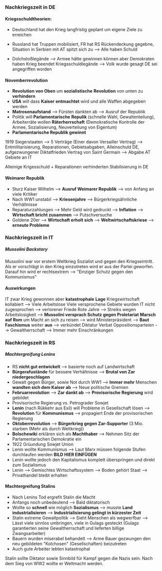 ```toc
```

### Nachkriegszeit in DE
#### Kriegsschuldtheorien:
- Deutschland hat den Krieg langfristig geplant um eigene Ziele zu erreichen
- Russland hat Truppen mobilisiert, FR hat RS Rückendeckung gegebne, Situation in Serbien mit AT spitzt sich zu --> Alle haben Schuld

- Dolchstoßlegände --> Armee hätte gewinnen können aber Demokraten haben Krieg beendet Kriegsschuldlegände --> Volk wurde gesagt DE sei angegriffen worden

#### Novemberrevolution
- **Revolution von Oben** um **sozialistische** **Revolution** von unten zu **verhindern**
- **USA** will dass **Kaiser** **entmachtet** wird und alle Waffen abgegeben werden
- **Matrosenaufstand** --> Fürsten dankten ab --> Ausruf der Republik
- Politik will **Parlamentarische** **Repulik** (schnelle Wahl, Gewaltenteilung), Arbeiterräte wollen **Räterherrschaft** (Demokratische Kontrolle der Armee, Sozialisierung, Neuverteilung von Eigentum)
- **Parlamentarische Republik gewinnt**

1919 Siegerstaaten --> 5 Verträge (Einer davon Versailler Vertrag) --> Entmilitarisierung, Reparationen, Gebietsabgaben, Alleinschuld DE, aufgezwungener Diktatfrieden
Vertrag von Saint Germain --> Abgabe AT Gebiete an IT

Alleinige Krigesschuld + Reparationen verhinderten Stabilisierung in DE

#### Weimarer Republik
- Sturz Kaiser Wilhelm --> **Ausruf Weimarer Republik** --> von Anfang an viele Kritiker
- Nach WW1 unstabil --> **Kriesenjahre** --> Bürgerkriegsähnliche Verhältnisse
- Reparaturzahlungen --> Mehr Geld wird gedruckt --> **Inflation** --> **Wirtschaft bricht zusammen** --> Putschversuche
- Goldene 20er --> **Wirtschaft erholt sich** --> **Weltwirtschaftskriese** --> **erneute Probleme**

### Nachkriegszeit in IT
##### Mussolini Backstory
Mussolini war vor erstem Weltkrieg Sozialist und gegen den Kriegseintritt. Als er vorschlägt in den Krieg einzutreten wird er aus der Partei geworfen. Darauf hin wird er rechtsextrem --> "Einziger Schutz gegen den Kommunismus"

#### Auswirkungen
IT zwar Krieg gewonnen aber **katastrophale** **Lage**
Kriegswirtschaft kollabiert --> Viele Arbeitslose
Viele versprochene Gebiete wurden IT nicht zugesprochen --> verlorener Friede
Rote Jahre --> Streiks wegen Arbeitslosigkeit --> **Mussolini versprach Schutz gegen Proletariat**
**Marsch auf Rom** um Macht an sich zu reisen --> wird Ministerpräsident --> **Baut** **Faschismus** weiter **aus** --> verkündet Diktatur
Verbat Oppositionsparteien --> Gewaltherrschaft --> Immer mehr Einschränkungen

### Nachkriegszeit in RS
##### Machtergreifung Lenins
- RS **nicht gut entwickelt** --> basierte noch auf Landwirtschaft
- **Bürgerafustände** für bessere Verhältnisse --> **Brutal von Zar niedergeschlagen**
- Gewalt gegen Bürger, sowie Not durch WW1 --> **Immer mehr** Menschen **wandten sich dem Kaiser ab** --> Neue politische Gremien
- **Februarrevolution** --> **Zar dankt ab** --> **Provisorische** **Regierung** wird gebildet
- Provisorische Regierung vs. Petrograder Sowjet
- **Lenin** (nach Rükkehr aus Exil) will Probleme in Gesellschaft lösen --> **Revolution** für **Kommunismus** --> propagiert Ende der provisorischen Regierung
- **Oktoberrevolution** --> **Bürgerkrieg gegen Zar-Supporter** (3 Mio. starben (Mehr als durch Weltkrieg))
- **Bolschewiki** erklären sich als **Machthaber** --> Nehmen Sitz der Parlamentarischen Demokratie ein
- 1922 Grüundung Sowjet Union
- Lenin wollte Kommunismus --> Laut Marx müssen folgende Stufen durchlaufen werden
**BILD HIER EINFÜGEN**
- Lenin wollte jedoch den Kapitalismus komplett überspringen und direkt zum Sozialismus
- Lenin --> Gemischtes Wirtschaftssystem --> Boden gehört Staat --> Privathandel bleibt erhalten

#### Machtergreifung Stalins
- Nach Lenins Tod ergrefit Stalin die Macht
- Anfangs noch unbedeutend --> Bald diktatorisch
- Wollte so **schnell** wie möglich **Sozialismus** --> musste **Land** **industrialisieren** --> **Industrialisierung gelingt in kürzester Zeit**
- Stalin extreme Gewaltpolitik --> Sieht Menschen als wegwerfbar --> Lässt viele sinnlos umbringen, viele in Gulags gesteckt (Gulags garantierten seine Gewaltherrschaft und lieferten billige Zwangsarbeiter)
- Bauern wurden miserabel behandelt --> Arme Bauer gezwungen den neu gebildeten "Kolchosen" (Gesellschaften) beizutreten
- Auch gute Arbeiter lebten katastrophal

Stalin sollte Diktator sowie Sinnbild für Kampf gegen die Nazis sein. Nach dem Sieg von WW2 wollte er Weltmacht werden.